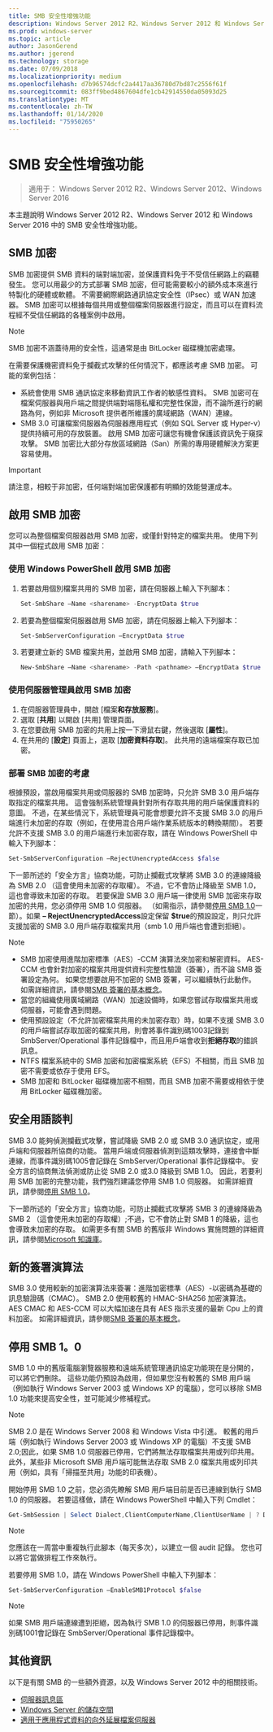 ```yaml
---
title: SMB 安全性增強功能
description: Windows Server 2012 R2、Windows Server 2012 和 Windows Server 2016 中 SMB 加密功能的說明。
ms.prod: windows-server
ms.topic: article
author: JasonGerend
ms.author: jgerend
ms.technology: storage
ms.date: 07/09/2018
ms.localizationpriority: medium
ms.openlocfilehash: d7b96574dcfc2a4417aa36780d7bd87c2556f61f
ms.sourcegitcommit: 083ff9bed4867604dfe1cb42914550da05093d25
ms.translationtype: MT
ms.contentlocale: zh-TW
ms.lasthandoff: 01/14/2020
ms.locfileid: "75950265"
---
```

# <a name="smb-security-enhancements"></a>SMB 安全性增強功能

>適用于： Windows Server 2012 R2、Windows Server 2012、Windows Server 2016

本主題說明 Windows Server 2012 R2、Windows Server 2012 和 Windows Server 2016 中的 SMB 安全性增強功能。

## <a name="smb-encryption"></a>SMB 加密

SMB 加密提供 SMB 資料的端對端加密，並保護資料免于不受信任網路上的竊聽發生。 您可以用最少的方式部署 SMB 加密，但可能需要較小的額外成本來進行特製化的硬體或軟體。 不需要網際網路通訊協定安全性（IPsec）或 WAN 加速器。 SMB 加密可以根據每個共用或整個檔案伺服器進行設定，而且可以在資料流程經不受信任網路的各種案例中啟用。

>[!NOTE]
>SMB 加密不涵蓋待用的安全性，這通常是由 BitLocker 磁碟機加密處理。

在需要保護機密資料免于攔截式攻擊的任何情況下，都應該考慮 SMB 加密。 可能的案例包括：

- 系統會使用 SMB 通訊協定來移動資訊工作者的敏感性資料。 SMB 加密可在檔案伺服器與用戶端之間提供端對端隱私權和完整性保證，而不論所進行的網路為何，例如非 Microsoft 提供者所維護的廣域網路（WAN）連線。
- SMB 3.0 可讓檔案伺服器為伺服器應用程式（例如 SQL Server 或 Hyper-v）提供持續可用的存放裝置。 啟用 SMB 加密可讓您有機會保護該資訊免于窺探攻擊。 SMB 加密比大部分存放區域網路（San）所需的專用硬體解決方案更容易使用。

>[!IMPORTANT]
>請注意，相較于非加密，任何端對端加密保護都有明顯的效能營運成本。

## <a name="enable-smb-encryption"></a>啟用 SMB 加密

您可以為整個檔案伺服器啟用 SMB 加密，或僅針對特定的檔案共用。 使用下列其中一個程式啟用 SMB 加密：

### <a name="enable-smb-encryption-with-windows-powershell"></a>使用 Windows PowerShell 啟用 SMB 加密

1. 若要啟用個別檔案共用的 SMB 加密，請在伺服器上輸入下列腳本：
    
    ```PowerShell
    Set-SmbShare –Name <sharename> -EncryptData $true
    ```
2. 若要為整個檔案伺服器啟用 SMB 加密，請在伺服器上輸入下列腳本：
    
    ```PowerShell
    Set-SmbServerConfiguration –EncryptData $true
    ```
3. 若要建立新的 SMB 檔案共用，並啟用 SMB 加密，請輸入下列腳本：
    
    ```PowerShell
    New-SmbShare –Name <sharename> -Path <pathname> –EncryptData $true
    ```

### <a name="enable-smb-encryption-with-server-manager"></a>使用伺服器管理員啟用 SMB 加密

1. 在伺服器管理員中，開啟 [檔案**和存放服務**]。
2. 選取 [**共用**] 以開啟 [共用] 管理頁面。
3. 在您要啟用 SMB 加密的共用上按一下滑鼠右鍵，然後選取 [**屬性**]。
4. 在共用的 [**設定**] 頁面上，選取 [**加密資料存取**]。 此共用的遠端檔案存取已加密。

### <a name="considerations-for-deploying-smb-encryption"></a>部署 SMB 加密的考慮

根據預設，當啟用檔案共用或伺服器的 SMB 加密時，只允許 SMB 3.0 用戶端存取指定的檔案共用。 這會強制系統管理員針對所有存取共用的用戶端保護資料的意圖。 不過，在某些情況下，系統管理員可能會想要允許不支援 SMB 3.0 的用戶端進行未加密的存取（例如，在使用混合用戶端作業系統版本的轉換期間）。 若要允許不支援 SMB 3.0 的用戶端進行未加密存取，請在 Windows PowerShell 中輸入下列腳本：

```PowerShell
Set-SmbServerConfiguration –RejectUnencryptedAccess $false
```

下一節所述的「安全方言」協商功能，可防止攔截式攻擊將 SMB 3.0 的連線降級為 SMB 2.0 （這會使用未加密的存取權）。 不過，它不會防止降級至 SMB 1.0，這也會導致未加密的存取。 若要保證 SMB 3.0 用戶端一律使用 SMB 加密來存取加密的共用，您必須停用 SMB 1.0 伺服器。 （如需指示，請參閱[停用 SMB 1.0](#disabling-smb-10)一節）。如果 **– RejectUnencryptedAccess**設定保留 **$true**的預設設定，則只允許支援加密的 SMB 3.0 用戶端存取檔案共用（smb 1.0 用戶端也會遭到拒絕）。

>[!NOTE]
>* SMB 加密使用進階加密標準（AES）-CCM 演算法來加密和解密資料。 AES-CCM 也會針對加密的檔案共用提供資料完整性驗證（簽署），而不論 SMB 簽署設定為何。 如果您想要啟用不加密的 SMB 簽署，可以繼續執行此動作。 如需詳細資訊，請參閱[SMB 簽署的基本概念](https://blogs.technet.microsoft.com/josebda/2010/12/01/the-basics-of-smb-signing-covering-both-smb1-and-smb2/)。
>* 當您的組織使用廣域網路（WAN）加速設備時，如果您嘗試存取檔案共用或伺服器，可能會遇到問題。
>* 使用預設設定（不允許加密檔案共用的未加密存取）時，如果不支援 SMB 3.0 的用戶端嘗試存取加密的檔案共用，則會將事件識別碼1003記錄到 SmbServer/Operational 事件記錄檔中，而且用戶端會收到**拒絕存取**的錯誤訊息。
>* NTFS 檔案系統中的 SMB 加密和加密檔案系統（EFS）不相關，而且 SMB 加密不需要或依存于使用 EFS。
>* SMB 加密和 BitLocker 磁碟機加密不相關，而且 SMB 加密不需要或相依于使用 BitLocker 磁碟機加密。

## <a name="secure-dialect-negotiation"></a>安全用語談判

SMB 3.0 能夠偵測攔截式攻擊，嘗試降級 SMB 2.0 或 SMB 3.0 通訊協定，或用戶端和伺服器所協商的功能。 當用戶端或伺服器偵測到這類攻擊時，連接會中斷連線，而事件識別碼1005會記錄在 SmbServer/Operational 事件記錄檔中。 安全方言的協商無法偵測或防止從 SMB 2.0 或3.0 降級到 SMB 1.0。 因此，若要利用 SMB 加密的完整功能，我們強烈建議您停用 SMB 1.0 伺服器。 如需詳細資訊，請參閱[停用 SMB 1.0](#disabling-smb-10)。

下一節所述的「安全方言」協商功能，可防止攔截式攻擊將 SMB 3 的連線降級為 SMB 2 （這會使用未加密的存取權）;不過，它不會防止對 SMB 1 的降級，這也會導致未加密的存取。 如需更多有關 SMB 的舊版非 Windows 實施問題的詳細資訊，請參閱[Microsoft 知識庫](https://support.microsoft.com/kb/2686098)。

## <a name="new-signing-algorithm"></a>新的簽署演算法

SMB 3.0 使用較新的加密演算法來簽署：進階加密標準（AES）-以密碼為基礎的訊息驗證碼（CMAC）。 SMB 2.0 使用較舊的 HMAC-SHA256 加密演算法。 AES CMAC 和 AES-CCM 可以大幅加速在具有 AES 指示支援的最新 Cpu 上的資料加密。 如需詳細資訊，請參閱[SMB 簽署的基本概念](https://blogs.technet.microsoft.com/josebda/2010/12/01/the-basics-of-smb-signing-covering-both-smb1-and-smb2/)。

## <a name="disabling-smb-10"></a>停用 SMB 1。0

SMB 1.0 中的舊版電腦瀏覽器服務和遠端系統管理通訊協定功能現在是分開的，可以將它們刪除。 這些功能仍預設為啟用，但如果您沒有較舊的 SMB 用戶端（例如執行 Windows Server 2003 或 Windows XP 的電腦），您可以移除 SMB 1.0 功能來提高安全性，並可能減少修補程式。

>[!NOTE]
>SMB 2.0 是在 Windows Server 2008 和 Windows Vista 中引進。 較舊的用戶端（例如執行 Windows Server 2003 或 Windows XP 的電腦）不支援 SMB 2.0;因此，如果 SMB 1.0 伺服器已停用，它們將無法存取檔案共用或列印共用。 此外，某些非 Microsoft SMB 用戶端可能無法存取 SMB 2.0 檔案共用或列印共用（例如，具有「掃描至共用」功能的印表機）。

開始停用 SMB 1.0 之前，您必須先瞭解 SMB 用戶端目前是否已連線到執行 SMB 1.0 的伺服器。 若要這樣做，請在 Windows PowerShell 中輸入下列 Cmdlet：

```PowerShell
Get-SmbSession | Select Dialect,ClientComputerName,ClientUserName | ? Dialect -lt 2
```

>[!NOTE]
>您應該在一周當中重複執行此腳本（每天多次），以建立一個 audit 記錄。 您也可以將它當做排程工作來執行。

若要停用 SMB 1.0，請在 Windows PowerShell 中輸入下列腳本：

```PowerShell
Set-SmbServerConfiguration –EnableSMB1Protocol $false
```

>[!NOTE]
>如果 SMB 用戶端連線遭到拒絕，因為執行 SMB 1.0 的伺服器已停用，則事件識別碼1001會記錄在 SmbServer/Operational 事件記錄檔中。

## <a name="more-information"></a>其他資訊

以下是有關 SMB 的一些額外資源，以及 Windows Server 2012 中的相關技術。

- [伺服器訊息區](file-server-smb-overview.md)
- [Windows Server 的儲存空間](../storage.md)
- [適用于應用程式資料的向外延展檔案伺服器](../../failover-clustering/sofs-overview.md)